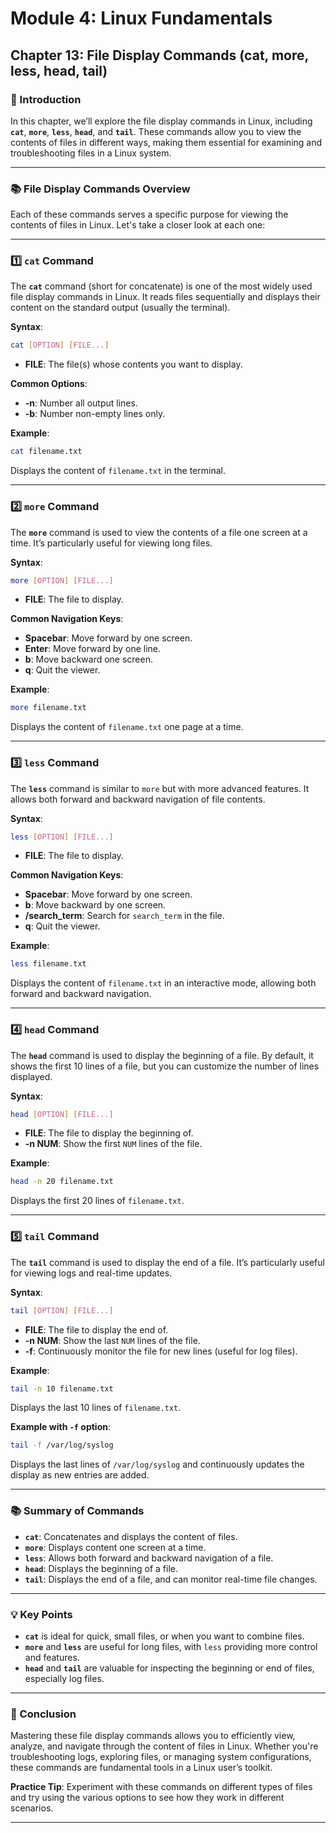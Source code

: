 # **Module 4: Linux Fundamentals**

## **Chapter 13: File Display Commands (cat, more, less, head, tail)**

### **🔑 Introduction**

In this chapter, we’ll explore the file display commands in Linux, including **`cat`**, **`more`**, **`less`**, **`head`**, and **`tail`**. These commands allow you to view the contents of files in different ways, making them essential for examining and troubleshooting files in a Linux system.

---

### **📚 File Display Commands Overview**

Each of these commands serves a specific purpose for viewing the contents of files in Linux. Let's take a closer look at each one:

---

### **1️⃣ `cat` Command**

The **`cat`** command (short for concatenate) is one of the most widely used file display commands in Linux. It reads files sequentially and displays their content on the standard output (usually the terminal).

**Syntax**:  
```bash
cat [OPTION] [FILE...]
```

- **FILE**: The file(s) whose contents you want to display.

**Common Options**:
- **-n**: Number all output lines.
- **-b**: Number non-empty lines only.

**Example**:
```bash
cat filename.txt
```
Displays the content of `filename.txt` in the terminal.

---

### **2️⃣ `more` Command**

The **`more`** command is used to view the contents of a file one screen at a time. It’s particularly useful for viewing long files.

**Syntax**:  
```bash
more [OPTION] [FILE...]
```

- **FILE**: The file to display.

**Common Navigation Keys**:
- **Spacebar**: Move forward by one screen.
- **Enter**: Move forward by one line.
- **b**: Move backward one screen.
- **q**: Quit the viewer.

**Example**:
```bash
more filename.txt
```
Displays the content of `filename.txt` one page at a time.

---

### **3️⃣ `less` Command**

The **`less`** command is similar to `more` but with more advanced features. It allows both forward and backward navigation of file contents.

**Syntax**:  
```bash
less [OPTION] [FILE...]
```

- **FILE**: The file to display.

**Common Navigation Keys**:
- **Spacebar**: Move forward by one screen.
- **b**: Move backward by one screen.
- **/search_term**: Search for `search_term` in the file.
- **q**: Quit the viewer.

**Example**:
```bash
less filename.txt
```
Displays the content of `filename.txt` in an interactive mode, allowing both forward and backward navigation.

---

### **4️⃣ `head` Command**

The **`head`** command is used to display the beginning of a file. By default, it shows the first 10 lines of a file, but you can customize the number of lines displayed.

**Syntax**:  
```bash
head [OPTION] [FILE...]
```

- **FILE**: The file to display the beginning of.
- **-n NUM**: Show the first `NUM` lines of the file.

**Example**:
```bash
head -n 20 filename.txt
```
Displays the first 20 lines of `filename.txt`.

---

### **5️⃣ `tail` Command**

The **`tail`** command is used to display the end of a file. It’s particularly useful for viewing logs and real-time updates.

**Syntax**:  
```bash
tail [OPTION] [FILE...]
```

- **FILE**: The file to display the end of.
- **-n NUM**: Show the last `NUM` lines of the file.
- **-f**: Continuously monitor the file for new lines (useful for log files).

**Example**:
```bash
tail -n 10 filename.txt
```
Displays the last 10 lines of `filename.txt`.

**Example with `-f` option**:
```bash
tail -f /var/log/syslog
```
Displays the last lines of `/var/log/syslog` and continuously updates the display as new entries are added.

---

### **📚 Summary of Commands**

- **`cat`**: Concatenates and displays the content of files.
- **`more`**: Displays content one screen at a time.
- **`less`**: Allows both forward and backward navigation of a file.
- **`head`**: Displays the beginning of a file.
- **`tail`**: Displays the end of a file, and can monitor real-time file changes.

---

### **💡 Key Points**

- **`cat`** is ideal for quick, small files, or when you want to combine files.
- **`more`** and **`less`** are useful for long files, with `less` providing more control and features.
- **`head`** and **`tail`** are valuable for inspecting the beginning or end of files, especially log files.

---

### **🐛 Conclusion**

Mastering these file display commands allows you to efficiently view, analyze, and navigate through the content of files in Linux. Whether you're troubleshooting logs, exploring files, or managing system configurations, these commands are fundamental tools in a Linux user’s toolkit.

**Practice Tip**: Experiment with these commands on different types of files and try using the various options to see how they work in different scenarios.

---

